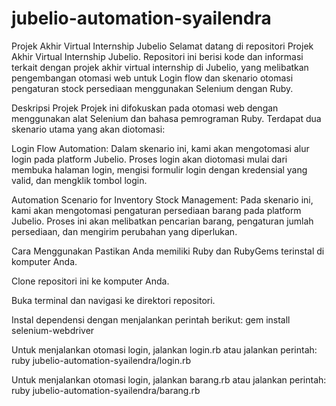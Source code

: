 # jubelio-automation-syailendra
Projek Akhir Virtual Internship Jubelio
Selamat datang di repositori Projek Akhir Virtual Internship Jubelio. Repositori ini berisi kode dan informasi terkait dengan projek akhir virtual internship di Jubelio, yang melibatkan pengembangan otomasi web untuk Login flow dan skenario otomasi pengaturan stock persediaan menggunakan Selenium dengan Ruby.

Deskripsi Projek
Projek ini difokuskan pada otomasi web dengan menggunakan alat Selenium dan bahasa pemrograman Ruby. Terdapat dua skenario utama yang akan diotomasi:

Login Flow Automation: Dalam skenario ini, kami akan mengotomasi alur login pada platform Jubelio. Proses login akan diotomasi mulai dari membuka halaman login, mengisi formulir login dengan kredensial yang valid, dan mengklik tombol login.

Automation Scenario for Inventory Stock Management: Pada skenario ini, kami akan mengotomasi pengaturan persediaan barang pada platform Jubelio. Proses ini akan melibatkan pencarian barang, pengaturan jumlah persediaan, dan mengirim perubahan yang diperlukan.

Cara Menggunakan
Pastikan Anda memiliki Ruby dan RubyGems terinstal di komputer Anda.

Clone repositori ini ke komputer Anda.

Buka terminal dan navigasi ke direktori repositori.

Instal dependensi dengan menjalankan perintah berikut:
gem install selenium-webdriver

Untuk menjalankan otomasi login, jalankan login.rb atau jalankan perintah:
ruby jubelio-automation-syailendra/login.rb

Untuk menjalankan otomasi login, jalankan barang.rb atau jalankan perintah:
ruby jubelio-automation-syailendra/barang.rb
